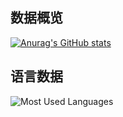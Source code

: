 ## 数据概览
[![Anurag's GitHub stats](https://github-readme-stats.vercel.app/api?username=Anony0S&theme=algolia&show_icons=true)](https://github.com/anuraghazra/github-readme-stats)

## 语言数据
![Most Used Languages](https://github-readme-stats.vercel.app/api/top-langs/?username=Anony0S&theme=algolia&layout=compact)
